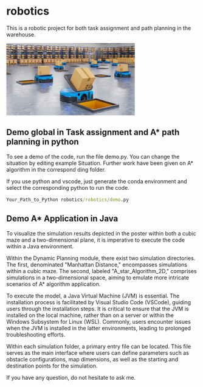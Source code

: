 # robotics

This is a robotic project for both task assignment and path planning in the warehouse. 

<img src="https://raw.githubusercontent.com/DobricLilujun/imagesAll/main/imagesPrL8ZzUidAf-qijcduAjwkVHDp_OPYfp3ee8K7V3_9-FJP6Vuq9eu6NLLIZxnSpi8e87UqS8INduzLG8wiepMS41LsTkv0PXcou0fKelBO3Plh_Pe_pU-DbQVAiOfeT6I7H25MKpaacXxFJ8zC6tW8ZKjA%3Ds2048" alt="img" style="zoom:33%;" />



## Demo global in Task assignment and A\* path planning in python

To see a demo of the code, run the file demo.py. You can change the situation by editing example Situation. Further work have been given on A* algorithm in the correspond
ding folder.

If you use python and vscode, just generate the conda environment and select the corresponding python to run the code.

```cmd
Your_Path_to_Python robotics/robotics/demo.py
```



## Demo A\* Application in Java

To visualize the simulation results depicted in the poster within both a cubic maze and a two-dimensional plane, it is imperative to execute the code within a Java environment.

Within the Dynamic Planning module, there exist two simulation directories. The first, denominated "Manhattan Distance," encompasses simulations within a cubic maze. The second, labeled "A_star_Algorithm_2D," comprises simulations in a two-dimensional space, aiming to emulate more intricate scenarios of A* algorithm application.

To execute the model, a Java Virtual Machine (JVM) is essential. The installation process is facilitated by Visual Studio Code (VSCode), guiding users through the installation steps. It is critical to ensure that the JVM is installed on the local machine, rather than on a server or within the Windows Subsystem for Linux (WSL). Commonly, users encounter issues when the JVM is installed in the latter environments, leading to prolonged troubleshooting efforts.

Within each simulation folder, a primary entry file can be located. This file serves as the main interface where users can define parameters such as obstacle configurations, map dimensions, as well as the starting and destination points for the simulation.


If you have any question, do not hesitate to ask me.
